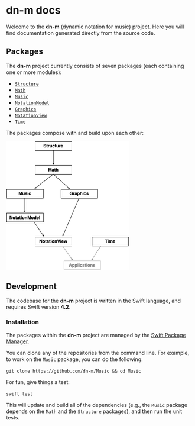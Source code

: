 # dn-m docs

Welcome to the **dn-m** (dynamic notation for music) project. Here you will find documentation generated directly from the source code.

## Packages

The **dn-m** project currently consists of seven packages (each containing one or more modules): 

- [`Structure`](Packages/Structure/index.html)
- [`Math`](Packages/Math/index.html)
- [`Music`](Packages/Graphics/index.html)
- [`NotationModel`](Packages/NotationModel/index.html)
- [`Graphics`](Packages/Graphics/index.html)
- [`NotationView`](Packages/NotationView/index.html)
- [`Time`](Packages/Time/index.html)

The packages compose with and build upon each other:

![Packages](assets/img/packages.png)

## Development

The codebase for the **dn-m** project is written in the Swift language, and requires Swift version **4.2**.

### Installation

The packages within the **dn-m** project are managed by the [Swift Package Manager](https://swift.org/package-manager/).

You can clone any of the repositories from the command line. For example, to work on the `Music` package, you can do the following:

`git clone https://github.com/dn-m/Music && cd Music`

For fun, give things a test:

`swift test`

This will update and build all of the dependencies (e.g., the `Music` package depends on the `Math` and the `Structure` packages), and then run the unit tests.
